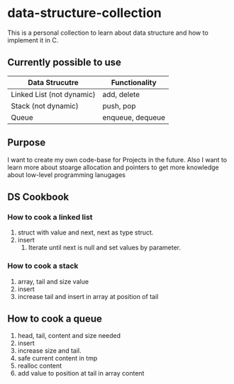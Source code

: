 # data-structure-collection
This is a personal collection to learn about data structure and how to implement it in C.

## Currently possible to use
| Data Strucutre | Functionality    |
| -------------- | ---------------- |
| Linked List (not dynamic)    | add, delete      |
| Stack (not dynamic)          | push, pop        |
| Queue          | enqueue, dequeue |

## Purpose
I want to create my own code-base for Projects in the future.
Also I want to learn more about stoarge allocation and pointers to get more knowledge about low-level programming lanugages

## DS Cookbook
### How to cook a linked list
1. struct with value and next, next as type struct.
2. insert
   1. Iterate until next is null and set values by parameter.
  
### How to cook a stack
1. array, tail and size value
2. insert
  1. increase tail and insert in array at position of tail

## How to cook a queue
1. head, tail, content and size needed
2. insert
  1.  increase size and tail.
  2.  safe current content in tmp
  3.  realloc content
  4.  add value to position at tail in array content
   
